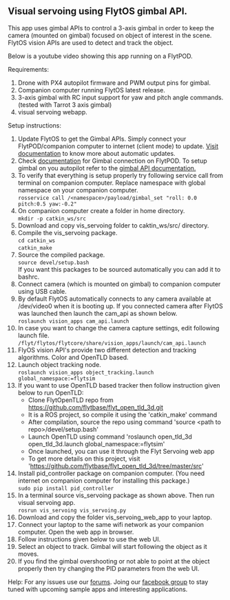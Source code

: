 Visual servoing using FlytOS gimbal API.
----------------------------------------

This app uses gimbal APIs to control a 3-axis gimbal in order to keep the camera (mounted on gimbal) focused on object of interest in the scene. FlytOS vision APIs are used to detect and track the object. 

Below is a youtube video showing this app running on a FlytPOD.


Requirements:
  1. Drone with PX4 autopilot firmware and PWM output pins for gimbal.
  2. Companion computer running FlytOS latest release.
  3. 3-axis gimbal with RC input support for yaw and pitch angle commands. (tested with Tarrot 3 axis gimbal)
  4. visual servoing webapp.
 
Setup instructions:
 1. Update FlytOS to get the Gimbal APIs. Simply connect your FlytPOD/companion computer to internet (client mode) to update. [Visit documentation](http://docs.flytbase.com/docs/FlytOS/GettingStarted/FlytOSUpdate.html#flytos-updates) to know more about automatic updates.
 2. Check [documentation](http://docs.flytbase.com/docs/FlytPOD/Hardware_specifications.html#gimbal) for Gimbal connection on FlytPOD.
    To setup gimbal on you autopilot refer to the [gimbal API documentation.](http://api.flytbase.com/?shell#gimbal-control) 
 3. To verify that everything is setup properly try following service call from terminal on companion computer. Replace namespace with global namespace on your companion computer.  
    `rosservice call /<namespace>/payload/gimbal_set "roll: 0.0 pitch:0.5 yaw:-0.2"`
 4. On companion computer create a folder in home directory.  
   `mkdir -p catkin_ws/src`
 5. Download and copy vis_servoing folder to caktin_ws/src/ directory.  
 6. Compile the vis_servoing package.  
    `cd catkin_ws`  
    `catkin_make`  
 7. Source the compiled package.  
    `source devel/setup.bash`  
    If you want this packages to be sourced automatically you can add it to bashrc.
 8. Connect camera (which is mounted on gimbal) to companion computer using USB cable. 
 9. By default FlytOS automatically connects to any camera available at /dev/video0 when it is booting up. If you connected camera after FlytOS was launched then launch the cam_api as shown below.  
    `roslaunch vision_apps cam_api.launch`  
 10. In case you want to change the camera capture settings, edit following launch file.  
    `/flyt/flytos/flytcore/share/vision_apps/launch/cam_api.launch`
 11. FlyOS vision API's provide two different detection and tracking algorithms. Color and OpenTLD based.
 12. Launch object tracking node.  
    `roslaunch vision_apps object_tracking.launch global_namespace:=flytsim`
 13. If you want to use OpenTLD based tracker then follow instruction given below to run OpenTLD:
     * Clone FlytOpenTLD repo from https://github.com/flytbase/flyt_open_tld_3d.git
     * It is a ROS project, so compile it using the 'catkin_make' command
     * After compilation, source the repo using command 'source \<path to repo\>/devel/setup.bash'
     * Launch OpenTLD using command 'roslaunch open_tld_3d open_tld_3d.launch global_namespace:=flytsim'
     * Once launched, you can use it through the Flyt Servoing web app
     * To get more details on this project, visit 'https://github.com/flytbase/flyt_open_tld_3d/tree/master/src'
 14. Install pid_controller package on companion computer. (You need internet on companion computer for installing this package.)  
     `sudo pip install pid_controller`
 15. In a terminal source vis_servoing package as shown above. Then run visual servoing app.  
     `rosrun vis_servoing vis_servoing.py`
 16. Download and copy the folder vis_servoing_web_app to your laptop.
 17. Connect your laptop to the same wifi network as your companion computer. Open the web app in browser.
 18. Follow instructions given below to use the web UI.
 19. Select an object to track. Gimbal will start following the object as it moves.
 20. If you find the gimbal overshooting or not able to point at the object properly then try changing the PID parameters from the web UI.
 
 
 Help: 
 For any issues use our [forums](forums.flytbase.com). Joing our [facebook group](https://www.facebook.com/groups/flytos/) to stay tuned with upcoming sample apps and interesting applications. 
